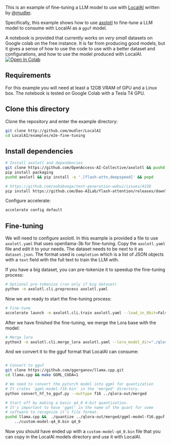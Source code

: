 This is an example of fine-tuning a LLM model to use with [LocalAI](https://github.com/mudler/LocalAI) written by [@mudler](https://github.com/mudler).

Specifically, this example shows how to use [axolotl](https://github.com/OpenAccess-AI-Collective/axolotl) to fine-tune a LLM model to consume with LocalAI as a `gguf` model.

A notebook is provided that currently works on _very small_ datasets on Google colab on the free instance. It is far from producing good models, but it gives a sense of how to use the code to use with a better dataset and configurations, and how to use the model produced with LocalAI. [![Open In Colab](https://colab.research.google.com/assets/colab-badge.svg)](https://colab.research.google.com/github/mudler/LocalAI/blob/master/examples/e2e-fine-tuning/notebook.ipynb)

## Requirements

For this example you will need at least a 12GB VRAM of GPU and a Linux box.
The notebook is tested on Google Colab with a Tesla T4 GPU.

## Clone this directory

Clone the repository and enter the example directory:

```bash
git clone http://github.com/mudler/LocalAI
cd LocalAI/examples/e2e-fine-tuning
```

## Install dependencies

```bash
# Install axolotl and dependencies
git clone https://github.com/OpenAccess-AI-Collective/axolotl && pushd axolotl && git checkout 797f3dd1de8fd8c0eafbd1c9fdb172abd9ff840a && popd #0.3.0
pip install packaging
pushd axolotl && pip install -e '.[flash-attn,deepspeed]' && popd

# https://github.com/oobabooga/text-generation-webui/issues/4238
pip install https://github.com/Dao-AILab/flash-attention/releases/download/v2.3.0/flash_attn-2.3.0+cu117torch2.0cxx11abiFALSE-cp310-cp310-linux_x86_64.whl
```

Configure accelerate:

```bash
accelerate config default
```

## Fine-tuning

We will need to configure axolotl. In this example is provided a file to use `axolotl.yaml` that uses openllama-3b for fine-tuning. Copy the `axolotl.yaml` file and edit it to your needs. The dataset needs to be next to it as `dataset.json`. The format used is `completion` which is a list of JSON objects with a `text` field with the full text to train the LLM with.

If you have a big dataset, you can pre-tokenize it to speedup the fine-tuning process:

```bash
# Optional pre-tokenize (run only if big dataset)
python -m axolotl.cli.preprocess axolotl.yaml
```

Now we are ready to start the fine-tuning process:
```bash
# Fine-tune
accelerate launch -m axolotl.cli.train axolotl.yaml --load_in_8bit=False
```

After we have finished the fine-tuning, we merge the Lora base with the model:
```bash
# Merge lora
python3 -m axolotl.cli.merge_lora axolotl.yaml --lora_model_dir="./qlora-out" --load_in_8bit=False --load_in_4bit=False
```

And we convert it to the gguf format that LocalAI can consume:

```bash

# Convert to gguf
git clone https://github.com/ggerganov/llama.cpp.git
cd llama.cpp && make GGML_CUDA=1

# We need to convert the pytorch model into ggml for quantization
# It crates 'ggml-model-f16.bin' in the 'merged' directory.
python convert_hf_to_gguf.py --outtype f16 ../qlora-out/merged

# Start off by making a basic q4_0 4-bit quantization.
# It's important to have 'ggml' in the name of the quant for some
# software to recognize it's file format.
pushd llama.cpp &&  ./quantize ../qlora-out/merged/ggml-model-f16.gguf \
    ../custom-model-q4_0.bin q4_0

```

Now you should have ended up with a `custom-model-q4_0.bin` file that you can copy in the LocalAI models directory and use it with LocalAI.
